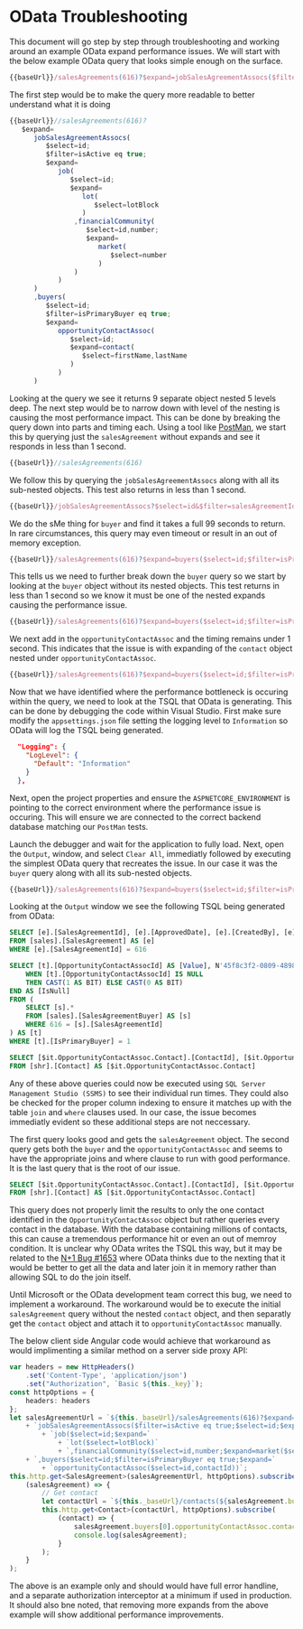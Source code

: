 # OData Troubleshooting

This document will go step by step through troubleshooting and working around an example OData expand performance issues.  We will start with the below example OData query that looks simple enough on the surface.

```javascript
{{baseUrl}}/salesAgreements(616)?$expand=jobSalesAgreementAssocs($filter=isActive eq true;$select=id;$expand=job($select=id;$expand=lot($select=lotBlock),financialCommunity($select=id,number;$expand=market($select=number)))),buyers($select=id;$filter=isPrimaryBuyer eq true;$expand=opportunityContactAssoc($select=id;$expand=contact($select=firstName,lastName)))
```

The first step would be to make the query more readable to better understand what it is doing

```javascript
{{baseUrl}}//salesAgreements(616)?
   $expand=
      jobSalesAgreementAssocs(
         $select=id;
         $filter=isActive eq true;
         $expand=
            job(
               $select=id;
               $expand=
                  lot(
                     $select=lotBlock
                  )
                ,financialCommunity(
                   $select=id,number;
                   $expand=
                      market(
                         $select=number
                      )
                )
            )
      )
      ,buyers(
         $select=id;
         $filter=isPrimaryBuyer eq true;
         $expand=
            opportunityContactAssoc(
               $select=id;
               $expand=contact(
                  $select=firstName,lastName
               )
            )
      )
```

Looking at the query we see it returns 9 separate object nested 5 levels deep.  The next step would be to narrow down with level of the nesting is causing the most performance impact.  This can be done by breaking the query down into parts and timing each.  Using a tool like [PostMan](https://www.getpostman.com/), we start this by querying just the ```salesAgreement``` without expands and see it responds in less than 1 second.

```javascript
{{baseUrl}}//salesAgreements(616)
```

We follow this by querying the ```jobSalesAgreementAssocs``` along with all its sub-nested objects.  This test also returns in less than 1 second.

```javascript
{{baseUrl}}/jobSalesAgreementAssocs?$select=id&$filter=salesAgreementId eq 616 and isActive eq true&$expand=job($select=id;$expand=lot($select=lotBlock),financialCommunity($select=id,number;$expand=market($select=number)))
```

We do the sMe thing for ```buyer``` and find it takes a full 99 seconds to return.  In rare circumstances, this query may even timeout or result in an out of memory exception.

```javascript
{{baseUrl}}/salesAgreements(616)?$expand=buyers($select=id;$filter=isPrimaryBuyer eq true;$expand=opportunityContactAssoc($select=id;$expand=contact($select=firstName,lastName)))
```

This tells us we need to further break down the ```buyer``` query so we start by looking at the ```buyer``` object without its nested objects.  This test returns in less than 1 second so we know it must be one of the nested expands causing the performance issue.  

```javascript
{{baseUrl}}/salesAgreements(616)?$expand=buyers($select=id;$filter=isPrimaryBuyer eq true)
```

We next add in the ```opportunityContactAssoc``` and the timing remains under 1 second.  This indicates that the issue is with expanding of the ```contact``` object nested under ```opportunityContactAssoc```.

```javascript
{{baseUrl}}/salesAgreements(616)?$expand=buyers($select=id;$filter=isPrimaryBuyer eq true;$expand=opportunityContactAssoc($select=id))
```

Now that we have identified where the performance bottleneck is occuring within the query, we need to look at the TSQL that OData is generating.  This can be done by debugging the code within Visual Studio.  First make sure modify the ```appsettings.json``` file setting the logging level to ```Information``` so OData will log the TSQL being generated.

```json
  "Logging": {
    "LogLevel": {
      "Default": "Information"
    }
  },
```

Next, open the project properties and ensure the ```ASPNETCORE_ENVIRONMENT``` is pointing to the correct environment where the performance issue is occuring.  This will ensure we are connected to the correct backend database matching our ```PostMan``` tests.

Launch the debugger and wait for the application to fully load.  Next, open the ```Output```, window, and select ```Clear All```, immediatly followed by executing the simplest OData query that recreates the issue.  In our case it was the ```buyer``` query along with all its sub-nested objects.

```javascript
{{baseUrl}}/salesAgreements(616)?$expand=buyers($select=id;$filter=isPrimaryBuyer eq true;$expand=opportunityContactAssoc($select=id;$expand=contact($select=firstName,lastName)))
```

Looking at the ```Output``` window we see the following TSQL being generated from OData:

```SQL
SELECT [e].[SalesAgreementId], [e].[ApprovedDate], [e].[CreatedBy], [e].[CreatedUtcDate], [e].[ECOEDate], [e].[InsuranceQuoteOptIn], [e].[LastModifiedBy], [e].[LastModifiedUtcDate], [e].[LenderTypeId], [e].[PropertyTypeId], [e].[SalePrice], [e].[SalesAgreementNumber], [e].[SignedDate], [e].[StatusId], [e].[StatusUtcDate], [e].[TrustName]
FROM [sales].[SalesAgreement] AS [e]
WHERE [e].[SalesAgreementId] = 616

SELECT [t].[OpportunityContactAssocId] AS [Value], N'45f8c3f2-0809-4898-a418-c2ae45bcd65b' AS [ModelID], N'opportunityContactAssoc' AS [Name3], N'contact' AS [Name2], N'firstName' AS [Name1], N'lastName' AS [Name], N'id' AS [Name0], NULL, [t].[SalesAgreementBuyerId] AS [Value0], CASE
    WHEN [t].[OpportunityContactAssocId] IS NULL
    THEN CAST(1 AS BIT) ELSE CAST(0 AS BIT)
END AS [IsNull]
FROM (
    SELECT [s].*
    FROM [sales].[SalesAgreementBuyer] AS [s]
    WHERE 616 = [s].[SalesAgreementId]
) AS [t]
WHERE [t].[IsPrimaryBuyer] = 1

SELECT [$it.OpportunityContactAssoc.Contact].[ContactId], [$it.OpportunityContactAssoc.Contact].[FirstName], [$it.OpportunityContactAssoc.Contact].[LastName]
FROM [shr].[Contact] AS [$it.OpportunityContactAssoc.Contact]
```

Any of these above queries could now be executed using ```SQL Server Management Studio (SSMS)``` to see their individual run times.  They could also be checked for the proper column indexing to ensure it matches up with the table ```join``` and ```where``` clauses used.  In our case, the issue becomes immediatly evident so these additional steps are not neccessary.

The first query looks good and gets the ```salesAgreement``` object.  The second query gets both the ```buyer``` and the ```opportunityContactAssoc``` and seems to have the appropriate joins and where clause to run with good performance.  It is the last query that is the root of our issue.

```SQL
SELECT [$it.OpportunityContactAssoc.Contact].[ContactId], [$it.OpportunityContactAssoc.Contact].[FirstName], [$it.OpportunityContactAssoc.Contact].[LastName]
FROM [shr].[Contact] AS [$it.OpportunityContactAssoc.Contact]
```

This query does not properly limit the results to only the one contact identified in the ```OpportunityContactAssoc``` object but rather queries every contact in the database.  With the database containing millions of contacts, this can cause a tremendous performance hit or even an out of memroy condition.  It is unclear why OData writes the TSQL this way, but it may be related to the [N+1 Bug #1653](https://github.com/OData/WebApi/pull/1653) where OData thinks due to the nexting that it would be better to get all the data and later join it in memory rather than allowing SQL to do the join itself.

Until Microsoft or the OData development team correct this bug, we need to implement a workaround.  The workaround would be to execute the initial ```salesAgreement``` query without the nested ```contact``` object, and then separatly get the ```contact``` object and attach it to ```opportunityContactAssoc``` manually.

The below client side Angular code would achieve that workaround as would implimenting a similar method on a server side proxy API:

```typescript
var headers = new HttpHeaders()
    .set('Content-Type', 'application/json')
    .set("Authorization", `Basic ${this._key}`);
const httpOptions = {
    headers: headers
};
let salesAgreementUrl = `${this._baseUrl}/salesAgreements(616)?$expand=`
    + `jobSalesAgreementAssocs($filter=isActive eq true;$select=id;$expand=`
        + `job($select=id;$expand=`
            + `lot($select=lotBlock)`
            + `,financialCommunity($select=id,number;$expand=market($select=number))))`
    + `,buyers($select=id;$filter=isPrimaryBuyer eq true;$expand=`
        + `opportunityContactAssoc($select=id,contactId))`;
this.http.get<SalesAgreement>(salesAgreementUrl, httpOptions).subscribe(
    (salesAgreement) => {
        // Get contact
        let contactUrl = `${this._baseUrl}/contacts(${salesAgreement.buyers[0].opportunityContactAssoc.contactId})?$select=firstName,lastName`
        this.http.get<Contact>(contactUrl, httpOptions).subscribe(
            (contact) => {
                salesAgreement.buyers[0].opportunityContactAssoc.contact = contact;
                console.log(salesAgreement);
            }
        );
    }
);
```

The above is an example only and should would have full error handline, and a separate authorization interceptor at a minimum if used in production.  It should also bne noted, that removing more expands from the above example will show additional performance improvements.
